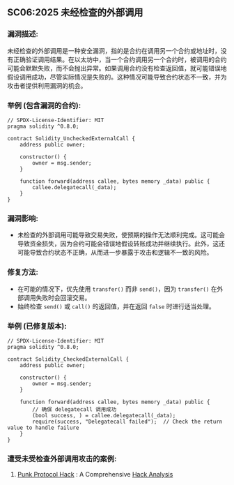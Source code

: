 ## SC06:2025  未经检查的外部调用

### 漏洞描述:
未经检查的外部调用是一种安全漏洞，指的是合约在调用另一个合约或地址时，没有正确验证调用结果。在以太坊中，当一个合约调用另一个合约时，被调用的合约可能会默默失败，而不会抛出异常。如果调用合约没有检查返回值，就可能错误地假设调用成功，尽管实际情况是失败的。这种情况可能导致合约状态不一致，并为攻击者提供利用漏洞的机会。

### 举例 (包含漏洞的合约):
```solidity
// SPDX-License-Identifier: MIT
pragma solidity ^0.8.0;

contract Solidity_UncheckedExternalCall {
    address public owner;

    constructor() {
        owner = msg.sender;
    }

    function forward(address callee, bytes memory _data) public {
        callee.delegatecall(_data);
    }
}
```
### 漏洞影响:
- 未检查的外部调用可能导致交易失败，使预期的操作无法顺利完成。这可能会导致资金损失，因为合约可能会错误地假设转账成功并继续执行。此外，这还可能导致合约状态不正确，从而进一步暴露于攻击和逻辑不一致的风险。

### 修复方法:
- 在可能的情况下，优先使用 `transfer()` 而非 `send()`，因为 `transfer()` 在外部调用失败时会回滚交易。
- 始终检查 `send()` 或 `call()` 的返回值，并在返回 `false` 时进行适当处理。

### 举例 (已修复版本):
```solidity
// SPDX-License-Identifier: MIT
pragma solidity ^0.8.0;

contract Solidity_CheckedExternalCall {
    address public owner;

    constructor() {
        owner = msg.sender;
    }

    function forward(address callee, bytes memory _data) public {
        // 确保 delegatecall 调用成功
        (bool success, ) = callee.delegatecall(_data);
        require(success, "Delegatecall failed");  // Check the return value to handle failure
    }
}
```

### 遭受未受检查外部调用攻击的案例:
1. [Punk Protocol Hack](https://github.com/PunkFinance/punk.protocol/blob/master/contracts/models/CompoundModel.sol) : A Comprehensive [Hack Analysis](https://blog.solidityscan.com/security-issues-with-delegate-calls-4ae64d775b76)
